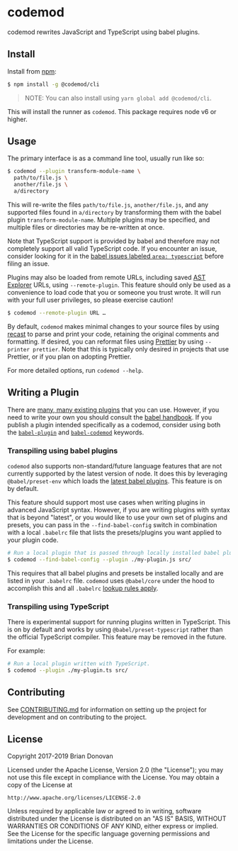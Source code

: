 # codemod

codemod rewrites JavaScript and TypeScript using babel plugins.

## Install

Install from [npm](https://npmjs.com/):

```sh
$ npm install -g @codemod/cli
```

> NOTE: You can also install using `yarn global add @codemod/cli`.

This will install the runner as `codemod`. This package requires node v6 or higher.

## Usage

The primary interface is as a command line tool, usually run like so:

```sh
$ codemod --plugin transform-module-name \
  path/to/file.js \
  another/file.js \
  a/directory
```

This will re-write the files `path/to/file.js`, `another/file.js`, and any supported files found in `a/directory` by transforming them with the babel plugin `transform-module-name`. Multiple plugins may be specified, and multiple files or directories may be re-written at once.

Note that TypeScript support is provided by babel and therefore may not completely support all valid TypeScript code. If you encounter an issue, consider looking for it in the [babel issues labeled `area: typescript`](https://github.com/babel/babel/issues?utf8=%E2%9C%93&q=is%3Aissue+is%3Aopen+label%3A%22area%3A+typescript%22+) before filing an issue.

Plugins may also be loaded from remote URLs, including saved [AST Explorer](https://astexplorer.net/) URLs, using `--remote-plugin`. This feature should only be used as a convenience to load code that you or someone you trust wrote. It will run with your full user privileges, so please exercise caution!

```sh
$ codemod --remote-plugin URL …
```

By default, `codemod` makes minimal changes to your source files by using [recast](https://github.com/benjamn/recast) to parse and print your code, retaining the original comments and formatting. If desired, you can reformat files using [Prettier](https://prettier.io/) by using `--printer prettier`. Note that this is typically only desired in projects that use Prettier, or if you plan on adopting Prettier.

For more detailed options, run `codemod --help`.

## Writing a Plugin

There are [many, many existing plugins](https://www.npmjs.com/search?q=babel-plugin) that you can use. However, if you need to write your own you should consult the [babel handbook](https://github.com/thejameskyle/babel-handbook). If you publish a plugin intended specifically as a codemod, consider using both the [`babel-plugin`](https://www.npmjs.com/search?q=babel-plugin) and [`babel-codemod`](https://www.npmjs.com/search?q=babel-codemod) keywords.

### Transpiling using babel plugins

`codemod` also supports non-standard/future language features that are not currently supported by the latest version of node. It does this by leveraging `@babel/preset-env` which loads the [latest babel plugins](https://github.com/babel/babel/tree/master/packages/babel-preset-env#support-all-plugins-in-babel-that-are-considered-latest). This feature is on by default.

This feature should support most use cases when writing plugins in advanced JavaScript syntax. However, if you are writing plugins with syntax that is beyond "latest", or you would like to use your own set of plugins and presets, you can pass in the `--find-babel-config` switch in combination with a local `.babelrc` file that lists the presets/plugins you want applied to your plugin code.

```sh
# Run a local plugin that is passed through locally installed babel plugins
$ codemod --find-babel-config --plugin ./my-plugin.js src/
```

This requires that all babel plugins and presets be installed locally and are listed in your `.babelrc` file. `codemod` uses `@babel/core` under the hood to accomplish this and all `.babelrc` [lookup rules apply](https://babeljs.io/docs/usage/babelrc/#lookup-behavior).

### Transpiling using TypeScript

There is experimental support for running plugins written in TypeScript. This is on by default and works by using `@babel/preset-typescript` rather than the official TypeScript compiler. This feature may be removed in the future.

For example:

```sh
# Run a local plugin written with TypeScript.
$ codemod --plugin ./my-plugin.ts src/
```

## Contributing

See [CONTRIBUTING.md](../../CONTRIBUTING.md) for information on setting up the project for development and on contributing to the project.

## License

Copyright 2017-2019 Brian Donovan

Licensed under the Apache License, Version 2.0 (the "License"); you may not use this file except in compliance with the License. You may obtain a copy of the License at

    http://www.apache.org/licenses/LICENSE-2.0

Unless required by applicable law or agreed to in writing, software distributed under the License is distributed on an "AS IS" BASIS, WITHOUT WARRANTIES OR CONDITIONS OF ANY KIND, either express or implied. See the License for the specific language governing permissions and limitations under the License.
